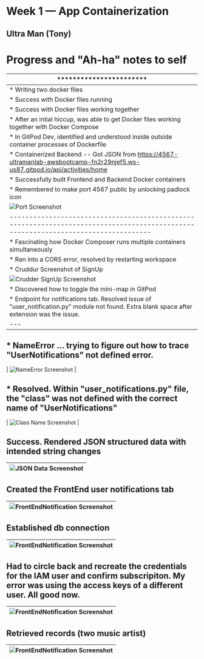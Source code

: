 # Week 1 — App Containerization

## Ultra Man (Tony)


# Progress and "Ah-ha" notes to self
| *********************** |
| --- |
| * Writing two docker files |
| * Success with Docker files running |
| * Success with Docker files working together |
| * After an intial hiccup, was able to get Docker files working together with Docker Compose |
| * In GitPod Dev, identified and understood inside outside container processes of Dockerfile |
| * Containerized Backend -- Got JSON from https://4567-ultramanlab-awsbootcamp-fn2r29njef5.ws-us87.gitpod.io/api/activities/home |
| * Successfully built Frontend and Backend Docker containers |
| * Remembered to make port 4567 public by unlocking padlock icon |
| ![Port Screenshot](../_docs/assets/week1/UnlockPort.png) |
| ---------------------------------------------------------------------------------------------------------------------------------- |
| * Fascinating how Docker Composer runs multiple containers simultaneously |
| * Ran into a CORS error, resolved by restarting workspace |
| * Cruddur Screenshot of SignUp |
| ![Crudder SignUp Screenshot](../_docs/assets/week1/CruddarSignUp.png) |
| * Discovered how to toggle the mini-map in GitPod |
| * Endpoint for notifications tab. Resolved issue of "user_notification.py" module not found. Extra blank space after extension was the issue. |
| --- |
## * NameError ... trying to figure out how to trace "UserNotifications" not defined error.  
| ![NameError Screenshot](../_docs/assets/week1/NameError.png) |
## * Resolved. Within "user_notifications.py" file, the "class"  was not defined with the correct name of "UserNotifications"
| ![Class Name Screenshot](../_docs/assets/week1/ClassName1.png) |
## Success. Rendered JSON structured data with intended string changes
| ![JSON Data Screenshot](../_docs/assets/week1/JsonData1.png) |
| --- |
## Created the FrontEnd user notifications tab
| ![FrontEndNotification Screenshot](../_docs/assets/week1/NotificationsTab.png) |
| --- |
## Established db connection
| ![FrontEndNotification Screenshot](../_docs/assets/week1/dbconnect.png) |
| --- |
## Had to circle back and recreate the credentials for the IAM user and confirm subscripiton. My error was using the access keys of a different user. All good now.
| ![FrontEndNotification Screenshot](../_docs/assets/week1/subscriptionConfirmed2.png) |
| --- |
## Retrieved records (two music artist)
| ![FrontEndNotification Screenshot](../_docs/assets/week1/tableitems.png) |
| --- |





